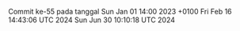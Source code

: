 Commit ke-55 pada tanggal Sun Jan 01 14:00 2023 +0100
Fri Feb 16 14:43:06 UTC 2024
Sun Jun 30 10:10:18 UTC 2024
